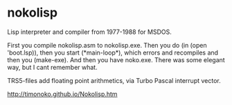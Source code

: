 # nokolisp
Lisp interpreter and compiler from 1977-1988 for MSDOS.

First you compile nokolisp.asm to nokolisp.exe. Then you do (in (open 'boot.lsp)), then you start (\*main-loop\*), which
errors and recompiles and then you (make-exe). And then you have noko.exe. There was some elegant way, but I cant remember what.

TRS5-files add floating point arithmetics, via Turbo Pascal interrupt vector. 

http://timonoko.github.io/Nokolisp.htm
